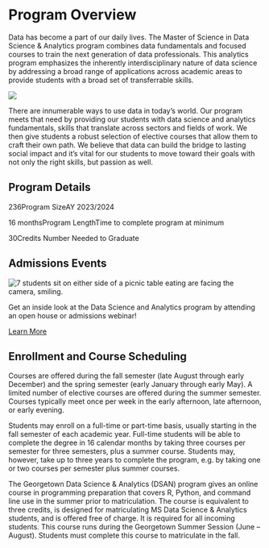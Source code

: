 # Program Overview

Data has become a part of our daily lives. The Master of Science in Data Science & Analytics program combines data fundamentals and focused courses to train the next generation of data professionals. This analytics program emphasizes the inherently interdisciplinary nature of data science by addressing a broad range of applications across academic areas to provide students with a broad set of transferrable skills.

![](https://analytics.georgetown.edu/wp-content/uploads/sites/452/2023/06/20181016_GradSchoolStock_EducationTransformation-2792.jpg)

There are innumerable ways to use data in today’s world. Our program meets that need by providing our students with data science and analytics fundamentals, skills that translate across sectors and fields of work. We then give students a robust selection of elective courses that allow them to craft their own path. We believe that data can build the bridge to lasting social impact and it’s vital for our students to move toward their goals with not only the right skills, but passion as well.

## Program Details

236Program SizeAY 2023/2024

16 monthsProgram LengthTime to complete program at minimum

30Credits Number Needed to Graduate

## Admissions Events

![7 students sit on either side of a picnic table eating are facing the camera, smiling.](https://analytics.georgetown.edu/wp-content/uploads/sites/452/2023/11/f48cb3eb-2b69-46f5-adfb-8bb73e2fca3f-1024x1024.jpg)

Get an inside look at the Data Science and Analytics program by attending an open house or admissions webinar!

[Learn More](https://analytics.georgetown.edu/admissions-events/)

## Enrollment and Course Scheduling

Courses are offered during the fall semester (late August through early December) and the spring semester (early January through early May). A limited number of elective courses are offered during the summer semester. Courses typically meet once per week in the early afternoon, late afternoon, or early evening.

Students may enroll on a full-time or part-time basis, usually starting in the fall semester of each academic year. Full-time students will be able to complete the degree in 16 calendar months by taking three courses per semester for three semesters, plus a summer course. Students may, however, take up to three years to complete the program, e.g. by taking one or two courses per semester plus summer courses.

The Georgetown Data Science & Analytics (DSAN) program gives an online course in programming preparation that covers R, Python, and command line use in the summer prior to matriculation. The course is equivalent to three credits, is designed for matriculating MS Data Science & Analytics students, and is offered free of charge. It is required for all incoming students. This course runs during the Georgetown Summer Session (June – August). Students must complete this course to matriculate in the fall.